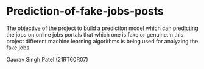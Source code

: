 # Prediction-of-fake-jobs-posts

The objective of the project to build a prediction model which can predicting the jobs on online jobs portals that which one is fake or genuine.In this project different machine learning algorithms is being used for analyzing the fake jobs.

Gaurav Singh Patel
(21RT60R07)
